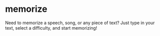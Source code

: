 # memorize
Need to memorize a speech, song, or any piece of text? Just type in your text, select a difficulty, and start memorizing!
